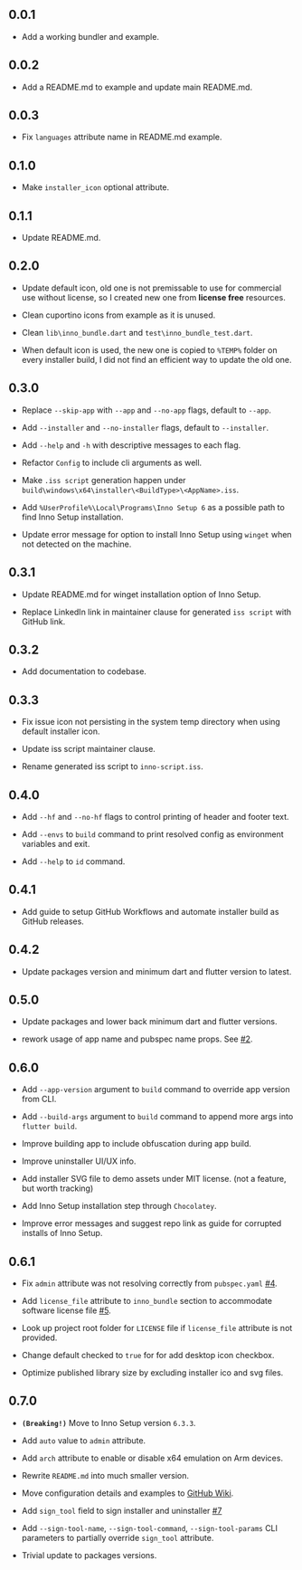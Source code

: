 ## 0.0.1

- Add a working bundler and example.

## 0.0.2

- Add a README.md to example and update main README.md.

## 0.0.3

- Fix `languages` attribute name in README.md example.

## 0.1.0

- Make `installer_icon` optional attribute.

## 0.1.1

- Update README.md.

## 0.2.0

- Update default icon, old one is not premissable to use for commercial use
  without license, so I created new one from **license free** resources.

- Clean cuportino icons from example as it is unused.

- Clean `lib\inno_bundle.dart` and `test\inno_bundle_test.dart`.

- When default icon is used, the new one is copied to `%TEMP%` folder on every
  installer build, I did not find an efficient way to update the old one.

## 0.3.0

- Replace `--skip-app` with `--app` and `--no-app` flags, default to `--app`.

- Add `--installer` and `--no-installer` flags, default to `--installer`.

- Add `--help` and `-h` with descriptive messages to each flag.

- Refactor `Config` to include cli arguments as well.

- Make `.iss script` generation happen under
  `build\windows\x64\installer\<BuildType>\<AppName>.iss`.

- Add `%UserProfile%\Local\Programs\Inno Setup 6` as a possible path to find
  Inno Setup installation.

- Update error message for option to install Inno Setup using `winget`
  when not detected on the machine.

## 0.3.1

- Update README.md for winget installation option of Inno Setup.

- Replace LinkedIn link in maintainer clause for generated `iss script` with
  GitHub link.

## 0.3.2

- Add documentation to codebase.

## 0.3.3

- Fix issue icon not persisting in the system temp directory when using
  default installer icon.

- Update iss script maintainer clause.

- Rename generated iss script to `inno-script.iss`.

## 0.4.0

- Add `--hf` and `--no-hf` flags to control printing of header and footer text.

- Add `--envs` to `build` command to print resolved config as environment
  variables and exit.

- Add `--help` to `id` command.

## 0.4.1

- Add guide to setup GitHub Workflows and automate installer build as GitHub releases.

## 0.4.2

- Update packages version and minimum dart and flutter version to latest.

## 0.5.0

- Update packages and lower back minimum dart and flutter versions.

- rework usage of app name and pubspec name props.
  See [#2](https://github.com/hahouari/inno_bundle/issues/2).

## 0.6.0

- Add `--app-version` argument to `build` command to override app version from CLI.

- Add `--build-args` argument to `build` command to append more args into `flutter build`.

- Improve building app to include obfuscation during app build.

- Improve uninstaller UI/UX info.

- Add installer SVG file to demo assets under MIT license. (not a feature, but worth tracking)

- Add Inno Setup installation step through `Chocolatey`.

- Improve error messages and suggest repo link as guide for corrupted installs of Inno Setup.

## 0.6.1

- Fix `admin` attribute was not resolving correctly from `pubspec.yaml`
  [#4](https://github.com/hahouari/inno_bundle/pull/4).

- Add `license_file` attribute to `inno_bundle` section to accommodate software license file
  [#5](https://github.com/hahouari/inno_bundle/pull/5).

- Look up project root folder for `LICENSE` file if `license_file` attribute is not provided.

- Change default checked to `true` for for add desktop icon checkbox.

- Optimize published library size by excluding installer ico and svg files.

## 0.7.0

- **`(Breaking!)`** Move to Inno Setup version `6.3.3`.

- Add `auto` value to `admin` attribute.

- Add `arch` attribute to enable or disable x64 emulation on Arm devices.

- Rewrite `README.md` into much smaller version.

- Move configuration details and examples to
  [GitHub Wiki](https://github.com/hahouari/inno_bundle/wiki).

- Add `sign_tool` field to sign installer and uninstaller
  [#7](https://github.com/hahouari/inno_bundle/pull/7)

- Add `--sign-tool-name`, `--sign-tool-command`, `--sign-tool-params` CLI parameters
  to partially override `sign_tool` attribute.

- Trivial update to packages versions.
